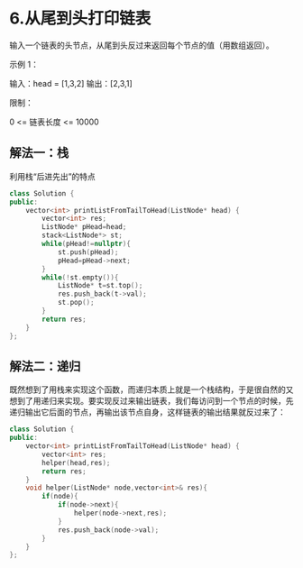 # 6.从尾到头打印链表

输入一个链表的头节点，从尾到头反过来返回每个节点的值（用数组返回）。

 

示例 1：

输入：head = [1,3,2]
输出：[2,3,1]


限制：

0 <= 链表长度 <= 10000



## 解法一：栈

 利用栈“后进先出”的特点

```C++
class Solution {
public:
    vector<int> printListFromTailToHead(ListNode* head) {
        vector<int> res;
        ListNode* pHead=head;
        stack<ListNode*> st;
        while(pHead!=nullptr){
            st.push(pHead);
            pHead=pHead->next;
        }
        while(!st.empty()){
            ListNode* t=st.top();
            res.push_back(t->val);
            st.pop();
        }
        return res;
    }
};
```



## 解法二：递归

既然想到了用栈来实现这个函数，而递归本质上就是一个栈结构，于是很自然的又想到了用递归来实现。要实现反过来输出链表，我们每访问到一个节点的时候，先递归输出它后面的节点，再输出该节点自身，这样链表的输出结果就反过来了：

```C++
class Solution {
public:
    vector<int> printListFromTailToHead(ListNode* head) {
        vector<int> res;
        helper(head,res);
        return res;
    }
    void helper(ListNode* node,vector<int>& res){
        if(node){
            if(node->next){
                helper(node->next,res);
            }
            res.push_back(node->val);
        }
    }
};
```

